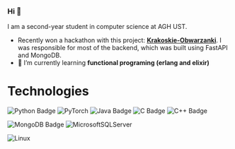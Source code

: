 ### Hi 👋

I am a second-year student in computer science at AGH UST.

- Recently won a hackathon with this project: [**Krakoskie-Obwarzanki**](https://github.com/taylor-swif/Krakoskie-Obwarzanki). I was responsible for most of the backend, which was built using FastAPI and MongoDB.
- 🌱 I’m currently learning **functional programing (erlang and elixir)**



# Technologies

![Python Badge](https://img.shields.io/badge/Python-3776AB?style=for-the-badge&logo=python&logoColor=white)
![PyTorch](https://img.shields.io/badge/PyTorch-%23EE4C2C.svg?style=for-the-badge&logo=PyTorch&logoColor=white)
![Java Badge](https://img.shields.io/badge/Java-ED8B00?style=for-the-badge&logo=openjdk&logoColor=white)
![C Badge](https://img.shields.io/badge/C-00599C?style=for-the-badge&logo=c&logoColor=white)
![C++ Badge](https://img.shields.io/badge/C%2B%2B-00599C?style=for-the-badge&logo=c%2B%2B&logoColor=white)


![MongoDB Badge](https://img.shields.io/badge/MongoDB-4EA94B?style=for-the-badge&logo=mongodb&logoColor=white)
![MicrosoftSQLServer](https://img.shields.io/badge/Microsoft%20SQL%20Server-CC2927?style=for-the-badge&logo=microsoft%20sql%20server&logoColor=white)

![Linux](https://img.shields.io/badge/Linux-FCC624?style=for-the-badge&logo=linux&logoColor=black)

